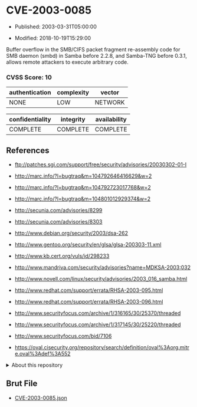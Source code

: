 # CVE-2003-0085

- Published: 2003-03-31T05:00:00

- Modified: 2018-10-19T15:29:00

Buffer overflow in the SMB/CIFS packet fragment re-assembly code for SMB daemon (smbd) in Samba before 2.2.8, and Samba-TNG before 0.3.1, allows remote attackers to execute arbitrary code.

### CVSS Score: **10**

| authentication | complexity | vector |
| --- | --- | --- |
| NONE | LOW | NETWORK |

| confidentiality | integrity | availability |
| --- | --- | --- |
| COMPLETE | COMPLETE | COMPLETE |

## References

* ftp://patches.sgi.com/support/free/security/advisories/20030302-01-I

* http://marc.info/?l=bugtraq&m=104792646416629&w=2

* http://marc.info/?l=bugtraq&m=104792723017768&w=2

* http://marc.info/?l=bugtraq&m=104801012929374&w=2

* http://secunia.com/advisories/8299

* http://secunia.com/advisories/8303

* http://www.debian.org/security/2003/dsa-262

* http://www.gentoo.org/security/en/glsa/glsa-200303-11.xml

* http://www.kb.cert.org/vuls/id/298233

* http://www.mandriva.com/security/advisories?name=MDKSA-2003:032

* http://www.novell.com/linux/security/advisories/2003_016_samba.html

* http://www.redhat.com/support/errata/RHSA-2003-095.html

* http://www.redhat.com/support/errata/RHSA-2003-096.html

* http://www.securityfocus.com/archive/1/316165/30/25370/threaded

* http://www.securityfocus.com/archive/1/317145/30/25220/threaded

* http://www.securityfocus.com/bid/7106

* https://oval.cisecurity.org/repository/search/definition/oval%3Aorg.mitre.oval%3Adef%3A552

<details>
<summary>About this repository</summary> 

  This repository is part of the project [Live Hack CVE](https://github.com/Live-Hack-CVE). Main website can be found [www.live-hack.org](https://www.live-hack.org) 
  
  Made by [Sn0wAlice](https://github.com/Sn0wAlice) for the people that care about security and need to have a feed of the latest CVEs. Hope you enjoy it, don't forget to star the repo and follow me on [Twitter](https://twitter.com/Sn0wAlice) and [Github](https://github.com/Sn0wAlice). And that is my [personnal website](https://www.alice-snow.me/)

  - [Home Page](https://github.com/Live-Hack-CVE)
  - [Framework](https://github.com/Live-Hack-CVE/cve-framework)
  - [CVE database](https://github.com/Live-Hack-CVE/full_database)
  - [Changelog](https://github.com/Live-Hack-CVE/Changelog)
</details>

## Brut File

* [CVE-2003-0085.json](https://raw.githubusercontent.com/Live-Hack-CVE/full_database/main/cves/2003/CVE-2003-0085.json)

